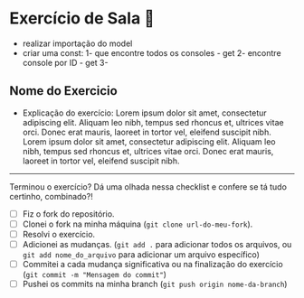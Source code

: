 # Exercício de Sala 🏫  

* realizar importação do model
* criar uma const:
 1- que encontre todos os consoles - get
 2- encontre console por ID - get
 3- 

## Nome do Exercicio

- Explicação do exercício: Lorem ipsum dolor sit amet, consectetur adipiscing elit. Aliquam leo nibh, tempus sed rhoncus et, ultrices vitae orci.
Donec erat mauris, laoreet in tortor vel, eleifend suscipit nibh. Lorem ipsum dolor sit amet, consectetur adipiscing elit.
Aliquam leo nibh, tempus sed rhoncus et, ultrices vitae orci. Donec erat mauris, laoreet in tortor vel, eleifend suscipit nibh. 
---

Terminou o exercício? Dá uma olhada nessa checklist e confere se tá tudo certinho, combinado?!

- [ ] Fiz o fork do repositório.
- [ ] Clonei o fork na minha máquina (`git clone url-do-meu-fork`).
- [ ] Resolvi o exercício.
- [ ] Adicionei as mudanças. (`git add .` para adicionar todos os arquivos, ou `git add nome_do_arquivo` para adicionar um arquivo específico)
- [ ] Commitei a cada mudança significativa ou na finalização do exercício (`git commit -m "Mensagem do commit"`)
- [ ] Pushei os commits na minha branch (`git push origin nome-da-branch`)
